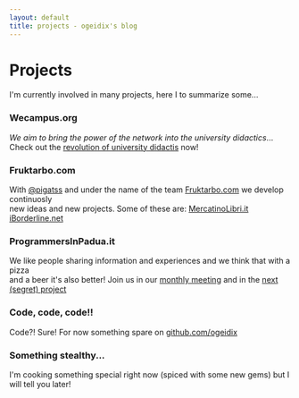 ```yaml
---
layout: default
title: projects - ogeidix's blog
---
```

Projects
========
I'm currently involved in many projects, here I to summarize some...

### Wecampus.org
*We aim to bring the power of the network into the university didactics*...  
Check out the <a href="http://www.wecampus.org">revolution of university didactis</a> now!

### Fruktarbo.com
With <a href="http://twitter.com/pigatss">@pigatss</a> and under the name of the team  <a href="http://www.fruktarbo.com">Fruktarbo.com</a> we develop continuosly  
new ideas and new projects. Some of these are:
<a href="http://www.mercatinolibri.it">MercatinoLibri.it</a>
<a href="http://www.iborderline.net">iBorderline.net</a>

### ProgrammersInPadua.it
We like people sharing information and experiences and we think that with a pizza   
and a beer it's also better! Join us in our <a href="http://www.programmersinpadua.it">monthly meeting</a> and in the <a href="http://www.rails4rumble.it/">next (segret) project</a>

### Code, code, code!!
Code?! Sure! For now something spare on <a href="http://github.com/ogeidix">github.com/ogeidix</a>

### Something stealthy...
I'm cooking something special right now (spiced with some new gems) but I will tell you later!